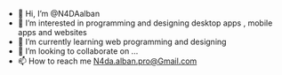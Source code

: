 - 👋 Hi, I’m @N4DAalban
- 👀 I’m interested in programming and designing desktop apps , mobile apps and websites 
- 🌱 I’m currently learning web programming and designing 
- 💞️ I’m looking to collaborate on ...
- 📫 How to reach me N4da.alban.pro@Gmail.com

<!---
N4DAalban/N4DAalban is a ✨ special ✨ repository because its `README.md` (this file) appears on your GitHub profile.
You can click the Preview link to take a look at your changes.
--->
